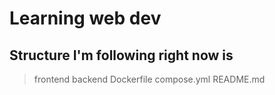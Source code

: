 # Learning web dev

## Structure I'm following right now is
>frontend
>backend
Dockerfile
compose.yml
README.md
